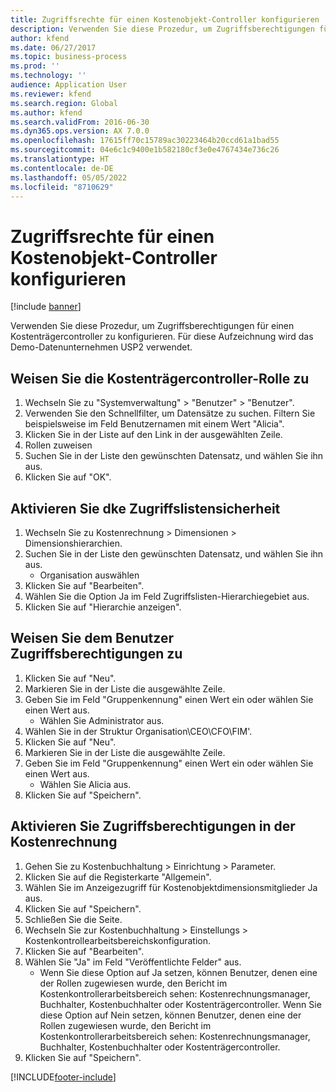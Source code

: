 ```yaml
---
title: Zugriffsrechte für einen Kostenobjekt-Controller konfigurieren
description: Verwenden Sie diese Prozedur, um Zugriffsberechtigungen für einen Kostenträgercontroller zu konfigurieren.
author: kfend
ms.date: 06/27/2017
ms.topic: business-process
ms.prod: ''
ms.technology: ''
audience: Application User
ms.reviewer: kfend
ms.search.region: Global
ms.author: kfend
ms.search.validFrom: 2016-06-30
ms.dyn365.ops.version: AX 7.0.0
ms.openlocfilehash: 17615ff70c15789ac30223464b20ccd61a1bad55
ms.sourcegitcommit: 04e6c1c9400e1b582180cf3e0e4767434e736c26
ms.translationtype: HT
ms.contentlocale: de-DE
ms.lasthandoff: 05/05/2022
ms.locfileid: "8710629"
---
```

# <a name="configure-access-rights-for-a-cost-object-controller"></a>Zugriffsrechte für einen Kostenobjekt-Controller konfigurieren

[!include [banner](../../includes/banner.md)]

Verwenden Sie diese Prozedur, um Zugriffsberechtigungen für einen Kostenträgercontroller zu konfigurieren. Für diese Aufzeichnung wird das Demo-Datenunternehmen USP2 verwendet.


## <a name="assign-the-cost-object-controller-role"></a>Weisen Sie die Kostenträgercontroller-Rolle zu
1. Wechseln Sie zu "Systemverwaltung" > "Benutzer" > "Benutzer".
2. Verwenden Sie den Schnellfilter, um Datensätze zu suchen. Filtern Sie beispielsweise im Feld Benutzernamen mit einem Wert "Alicia".
3. Klicken Sie in der Liste auf den Link in der ausgewählten Zeile.
4. Rollen zuweisen
5. Suchen Sie in der Liste den gewünschten Datensatz, und wählen Sie ihn aus.
6. Klicken Sie auf "OK".

## <a name="enable-access-list-security"></a>Aktivieren Sie dke Zugriffslistensicherheit
1. Wechseln Sie zu Kostenrechnung > Dimensionen > Dimensionshierarchien.
2. Suchen Sie in der Liste den gewünschten Datensatz, und wählen Sie ihn aus.
    * Organisation auswählen  
3. Klicken Sie auf "Bearbeiten".
4. Wählen Sie die Option Ja im Feld Zugriffslisten-Hierarchiegebiet aus.
5. Klicken Sie auf "Hierarchie anzeigen".

## <a name="assign-access-rights-to-user"></a>Weisen Sie dem Benutzer Zugriffsberechtigungen zu
1. Klicken Sie auf "Neu".
2. Markieren Sie in der Liste die ausgewählte Zeile.
3. Geben Sie im Feld "Gruppenkennung" einen Wert ein oder wählen Sie einen Wert aus.
    * Wählen Sie Administrator aus.  
4. Wählen Sie in der Struktur Organisation\CEO\CFO\FIM'.
5. Klicken Sie auf "Neu".
6. Markieren Sie in der Liste die ausgewählte Zeile.
7. Geben Sie im Feld "Gruppenkennung" einen Wert ein oder wählen Sie einen Wert aus.
    * Wählen Sie Alicia aus.  
8. Klicken Sie auf "Speichern".

## <a name="enable-access-rights-in-cost-accounting"></a>Aktivieren Sie Zugriffsberechtigungen in der Kostenrechnung
1. Gehen Sie zu Kostenbuchhaltung > Einrichtung > Parameter.
2. Klicken Sie auf die Registerkarte "Allgemein".
3. Wählen Sie im Anzeigezugriff für Kostenobjektdimensionsmitglieder Ja aus.
4. Klicken Sie auf "Speichern".
5. Schließen Sie die Seite.
6. Wechseln Sie zur Kostenbuchhaltung > Einstellungs > Kostenkontrollearbeitsbereichskonfiguration.
7. Klicken Sie auf "Bearbeiten".
8. Wählen Sie "Ja" im Feld "Veröffentlichte Felder" aus.
    * Wenn Sie diese Option auf Ja setzen, können Benutzer, denen eine der Rollen zugewiesen wurde, den Bericht im Kostenkontrollerarbeitsbereich sehen: Kostenrechnungsmanager, Buchhalter, Kostenbuchhalter oder Kostenträgercontroller. Wenn Sie diese Option auf Nein setzen, können Benutzer, denen eine der Rollen zugewiesen wurde, den Bericht im Kostenkontrollerarbeitsbereich sehen: Kostenrechnungsmanager, Buchhalter, Kostenbuchhalter oder Kostenträgercontroller.    
9. Klicken Sie auf "Speichern".



[!INCLUDE[footer-include](../../../includes/footer-banner.md)]
